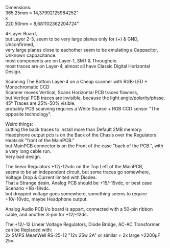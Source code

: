 Dimensions: </br>
365.25mm = 14,37992125984252" </br>
x </br>
220.50mm = 8,681102362204724" </br>

4-Layer Board, </br>
but Layer 2-3, seem to be very large planes only for (+) & GND, Unconfirmed, </br>
very large planes close to eachother seem to be emulating a Cappacitor, Unknown cappacitance. </br>
most components are on Layer-1, SMT & Throughole. </br>
most traces are on Layer-4, almost all have Classic Digital Horizontal Design. </br>

Scanning The Bottom Layer-4 on a Cheap scanner with RGB-LED + Monochromatic CCD </br>
Scanner moves Vertical, Scans Horizontal PCB traces flawless, </br>
but Vertical PCB traces are invisible, because the light angle/polarity/phase. </br>
45° Traces are 25%-50% visible. </br>
probably PCB scanning requires a White Source + RGB CCD sensor "The opposite technology". </br>

Weird things: </br>
cutting the back traces to install more than Default 2MB memory. </br>
Headphone output pcb is on the Back of the Chasis over the Regulators Heatsink "front of the MainPCB."</br>
but MainPCB connector is on the Front of the case "back of the PCB.", with a very long cable run. </br>
Very bad design. </br>

The linear Regulators +12/-12vdc on the Top Left of the MainPCB, </br>
seems to be an independent circuit, but some traces go somewhere, Voltage Drop & Current limited with Diodes. </br>
That a Strange desin, Analog PCB should be +15/-15vdc, or best case Scenario +18/-18vdc. </br>
but dropped voltage goes somewhere, something seems to require +10/-10vdc, maybe Headphone output. </br>

Analog Audio PCB i/o board is appart, connected with a 50-pin ribbon cable, and another 3-pin for +12/-12dc.</br>  

The +12/-12 Linear Voltage Regulators, Diode Bridge, AC-AC Transformer can be Replaced with: </br>
2x SMPS MeanWell RS-25-12 "12v 25w 2A" or similar + 2x large >2200µF 25v. </br>
